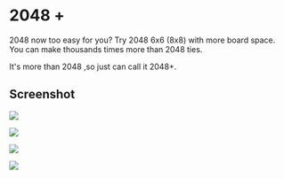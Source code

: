 # 2048 +

2048 now too easy for you? Try 2048 6x6  (8x8) with more board space. You can make thousands times more than 2048 ties.

It's more than 2048 ,so just can call it 2048+.



## Screenshot

![](http://7xs8gf.com1.z0.glb.clouddn.com/2048_IMG_0105.PNG)

![](http://7xs8gf.com1.z0.glb.clouddn.com/2048_IMG_0106.PNG)

![](http://7xs8gf.com1.z0.glb.clouddn.com/2048_IMG_0107.PNG)

![](http://7xs8gf.com1.z0.glb.clouddn.com/2048_IMG_0104.PNG)